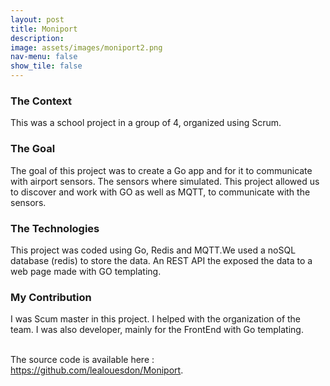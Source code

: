 ```yaml
---
layout: post
title: Moniport
description:
image: assets/images/moniport2.png
nav-menu: false
show_tile: false
---
```


<h3>The Context</h3>
<p>This was a school project in a group of 4, organized using Scrum.</p>

<h3>The Goal</h3>
<p>The goal of this project was to create a Go app and for it to communicate with airport sensors. The sensors where simulated. This project allowed us to discover and work with GO as well as MQTT, to communicate with the sensors.</p>

<h3>The Technologies</h3>
<p>This project was coded using Go, Redis and MQTT.We used a noSQL database (redis) to store the data.
An REST API the exposed the data to a web page made with GO templating.</p>

<h3>My Contribution</h3>
<p>I was Scum master in this project. I helped with the organization of the team. I was also developer, mainly for the FrontEnd with Go templating.</p>
<br>
The source code is available here : <a href="https://github.com/lealouesdon/Moniport">https://github.com/lealouesdon/Moniport</a>.
